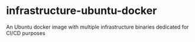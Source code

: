 # infrastructure-ubuntu-docker
An Ubuntu docker image with multiple infrastructure binaries dedicated for CI/CD purposes

